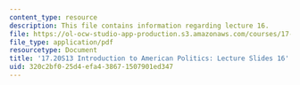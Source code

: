 ```yaml
---
content_type: resource
description: This file contains information regarding lecture 16.
file: https://ol-ocw-studio-app-production.s3.amazonaws.com/courses/17-20-introduction-to-american-politics-spring-2013/320c2bf025d4efa438671507901ed347_MIT17_20S13_Lecture16.pdf
file_type: application/pdf
resourcetype: Document
title: '17.20S13 Introduction to American Politics: Lecture Slides 16'
uid: 320c2bf0-25d4-efa4-3867-1507901ed347
---
```

